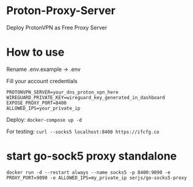 # Proton-Proxy-Server
Deploy ProtonVPN as Free Proxy Server


# How to use
Rename .env.example -> .env

Fill your account credentials 
```
PROTONVPN_SERVER=your_dns_proton_vpn_here
WIREGUARD_PRIVATE_KEY=wireguard_key_generated_in_dashboard
EXPOSE_PROXY_PORT=8400
ALLOWED_IPS=your_private_ip
```
Deploy: ```docker-compose up -d```

For testing: ```curl --socks5 localhost:8400 https://ifcfg.co ```

# start go-sock5 proxy standalone
```docker run -d --restart always --name socks5 -p 8400:9090 -e PROXY_PORT=9090 -e ALLOWED_IPS=my_private_ip serjs/go-socks5-proxy```
